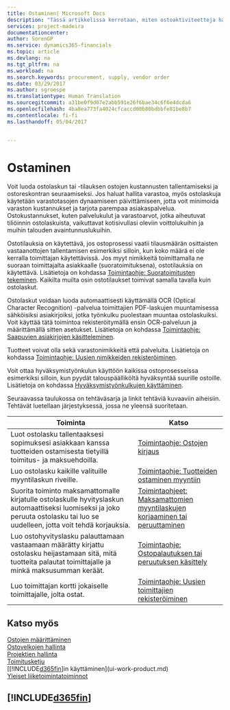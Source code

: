 ```yaml
---
title: Ostaminen| Microsoft Docs
description: "Tässä artikkelissa kerrotaan, miten ostoaktiviteetteja hallitaan."
services: project-madeira
documentationcenter: 
author: SorenGP
ms.service: dynamics365-financials
ms.topic: article
ms.devlang: na
ms.tgt_pltfrm: na
ms.workload: na
ms.search.keywords: procurement, supply, vendor order
ms.date: 03/29/2017
ms.author: sgroespe
ms.translationtype: Human Translation
ms.sourcegitcommit: a31be0f9d07e2abb591e26f6bae34c6f6e4dcda6
ms.openlocfilehash: 4ba8ea773fa4024cfcaccd00b80bdbbfe81be8b7
ms.contentlocale: fi-fi
ms.lasthandoff: 05/04/2017


---
```

# <a name="purchasing"></a>Ostaminen
Voit luoda ostolaskun tai -tilauksen ostojen kustannusten tallentamiseksi ja ostoreskontran seuraamiseksi. Jos haluat hallita varastoa, myös ostolaskuja käytetään varastotasojen dynaamiseen päivittämiseen, jotta voit minimoida varaston kustannukset ja tarjota parempaa asiakaspalvelua. Ostokustannukset, kuten palvelukulut ja varastoarvot, jotka aiheutuvat tiliöinnin ostolaskuista, vaikuttavat kotisivullasi oleviin voittolukuihin ja muihin talouden avaintunnuslukuihin.

Ostotilauksia on käytettävä, jos ostoprosessi vaatii tilausmäärän osittaisten vastaanottojen tallentamisen esimerkiksi silloin, kun koko määrä ei ole kerralla toimittajan käytettävissä. Jos myyt nimikkeitä toimittamalla ne suoraan toimittajalta asiakkaalle (suoratoimituksena), ostotilauksia on käytettävä. Lisätietoja on kohdassa [Toimintaohje: Suoratoimitusten tekeminen](sales-how-drop-shipment.md). Kaikilta muilta osin ostotilaukset toimivat samalla tavalla kuin ostolaskut.

Ostolaskut voidaan luoda automaattisesti käyttämällä OCR (Optical Character Recognition) -palvelua toimittajien PDF-laskujen muuntamisessa sähköisiksi asiakirjoiksi, jotka työnkulku puolestaan muuntaa ostolaskuiksi. Voit käyttää tätä toimintoa rekisteröitymällä ensin OCR-palveluun ja määrittämällä sitten asetukset. Lisätietoja on kohdassa [Toimintaohje: Saapuvien asiakirjojen käsitteleminen](across-process-income-documents.md).      

Tuotteet voivat olla sekä varastonimikkeitä että palveluita. Lisätietoja on kohdassa [Toimintaohje: Uusien nimikkeiden rekisteröiminen](inventory-how-register-new-items.md).

Voit ottaa hyväksymistyönkulun käyttöön kaikissa ostoprosesseissa esimerkiksi silloin, kun pyydät talouspäälliköltä hyväksyntää suurille ostoille. Lisätietoja on kohdassa [Hyväksymistyönkulkujen käyttäminen](across-how-use-approval-workflows.md).

Seuraavassa taulukossa on tehtäväsarja ja linkit tehtäviä kuvaaviin aiheisiin. Tehtävät luetellaan järjestyksessä, jossa ne yleensä suoritetaan.

| Toiminta | Katso |
| --- | --- |
| Luot ostolasku tallentaaksesi sopimuksesi asiakkaan kanssa tuotteiden ostamisesta tietyillä toimitus- ja maksuehdoilla. |[Toimintaohje: Ostojen kirjaus](purchasing-how-record-purchases.md) |
| Luo ostolasku kaikille valituille myyntilaskun riveille. |[Toimintaohje: Tuotteiden ostaminen myyntiin](purchasing-how-purchase-products-sale.md) |
| Suorita toiminto maksamattomalle kirjatulle ostolaskulle hyvityslaskun automaattiseksi luomiseksi ja joko peruuta ostolasku tai luo se uudelleen, jotta voit tehdä korjauksia. |[Toimintaohjeet: Maksamattomien myyntilaskujen korjaaminen tai peruuttaminen](purchasing-how-correct-cancel-unpaid-purchase-invoices.md) |
| Luo ostohyvityslasku palauttamaan vastaamaan määrätty kirjattu ostolasku heijastamaan sitä, mitä tuotteita palautat toimittajalle ja minkä maksusumman keräät. |[Toimintaohje: Ostopalautuksen tai peruutuksen käsittely](purchasing-how-register-new-vendors.md) |
| Luo toimittajan kortti jokaiselle toimittajalle, jolta ostat. |[Toimintaohje: Uusien toimittajien rekisteröiminen](purchasing-how-register-new-vendors.md) |

## <a name="see-also"></a>Katso myös
[Ostojen määrittäminen](purchasing-setup-purchasing.md)  
[Ostovelkojen hallinta](payables-manage-payables.md)  
[Projektien hallinta](projects-manage-projects.md)    
[Toimitusketju](madeira-supply-chain.md)      
[[!INCLUDE[d365fin](includes/d365fin_md.md)]in käyttäminen](ui-work-product.md)  
[Yleiset liiketoimintatoiminnot](ui-across-business-areas.md)

## [!INCLUDE[d365fin](includes/free_trial_md.md)]
